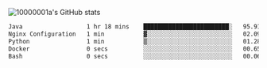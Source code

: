![10000001a's GitHub stats](https://github-readme-stats.vercel.app/api?username=10000001a&show_icons=true&theme=onedark&count_private=true)

<!-- [![Top Langs](https://github-readme-stats.vercel.app/api/top-langs/?username=10000001a&layout=compact&theme=onedark&langs_count=5)](https://github.com/anuraghazra/github-readme-stats) -->
<!--
**10000001a/10000001a** is a ✨ _special_ ✨ repository because its `README.md` (this file) appears on your GitHub profile.

Here are some ideas to get you started:

- 🔭 I’m currently working on ...
- 🌱 I’m currently learning ...
- 👯 I’m looking to collaborate on ...
- 🤔 I’m looking for help with ...
- 💬 Ask me about ...
- 📫 How to reach me: ...
- 😄 Pronouns: ...
- ⚡ Fun fact: ...
-->

<!--START_SECTION:waka-->

```txt
Java                  1 hr 18 mins    ████████████████████████░   95.91 %
Nginx Configuration   1 min           ▓░░░░░░░░░░░░░░░░░░░░░░░░   02.09 %
Python                1 min           ▒░░░░░░░░░░░░░░░░░░░░░░░░   01.28 %
Docker                0 secs          ░░░░░░░░░░░░░░░░░░░░░░░░░   00.65 %
Bash                  0 secs          ░░░░░░░░░░░░░░░░░░░░░░░░░   00.06 %
```

<!--END_SECTION:waka-->
